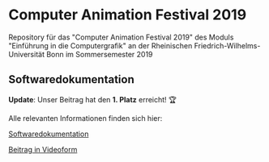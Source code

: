 ﻿# Computer Animation Festival 2019
Repository für das "Computer Animation Festival 2019" des Moduls "Einführung in die Computergrafik" an der Rheinischen Friedrich-Wilhelms-Universität Bonn im Sommersemester 2019

## Softwaredokumentation

**Update**: Unser Beitrag hat den **1. Platz** erreicht! :trophy:

Alle relevanten Informationen finden sich hier:

[Softwaredokumentation](documentation/documentation.md)

[Beitrag in Videoform](https://haehn.me/uni/cg)
